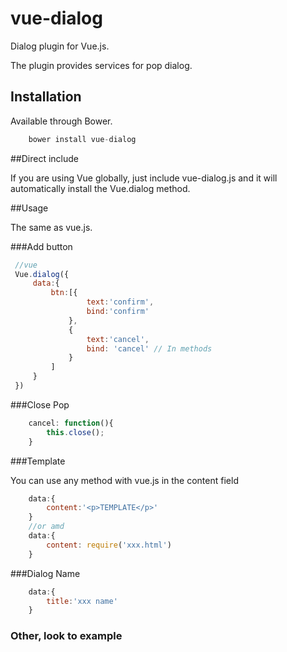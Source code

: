 # vue-dialog

Dialog plugin for Vue.js.

The plugin provides services for pop dialog.

## Installation

Available through Bower.

```js
    bower install vue-dialog
```

##Direct include

If you are using Vue globally, just include vue-dialog.js and it will automatically install the Vue.dialog method.

##Usage

The same as vue.js.

###Add button
```js
 //vue
 Vue.dialog({
     data:{
         btn:[{
                 text:'confirm',
                 bind:'confirm'
             },
             {
                 text:'cancel',
                 bind: 'cancel' // In methods
             }
         ]
     }
 })
```

###Close Pop
```js
    cancel: function(){
        this.close();
    }
```
###Template

You can use any method with vue.js in the content field

```js
    data:{
        content:'<p>TEMPLATE</p>'
    }
    //or amd
    data:{
        content: require('xxx.html')
    }
```

###Dialog Name

```js
    data:{
        title:'xxx name'
    }
```

### Other, look to example

